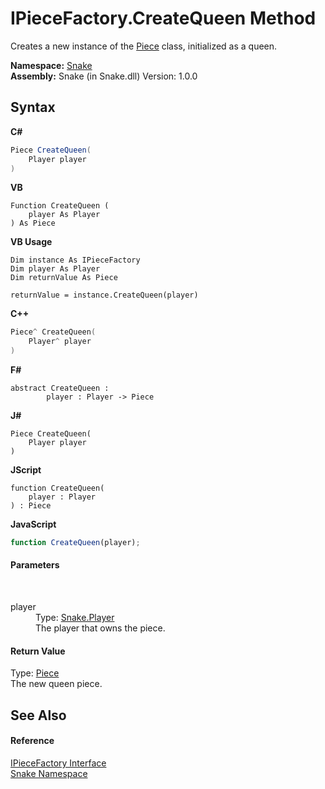 # IPieceFactory.CreateQueen Method 
 

Creates a new instance of the <a href="T_Snake_Piece">Piece</a> class, initialized as a queen.

**Namespace:**&nbsp;<a href="N_Snake">Snake</a><br />**Assembly:**&nbsp;Snake (in Snake.dll) Version: 1.0.0

## Syntax

**C#**<br />
``` C#
Piece CreateQueen(
	Player player
)
```

**VB**<br />
``` VB
Function CreateQueen ( 
	player As Player
) As Piece
```

**VB Usage**<br />
``` VB Usage
Dim instance As IPieceFactory
Dim player As Player
Dim returnValue As Piece

returnValue = instance.CreateQueen(player)
```

**C++**<br />
``` C++
Piece^ CreateQueen(
	Player^ player
)
```

**F#**<br />
``` F#
abstract CreateQueen : 
        player : Player -> Piece 

```

**J#**<br />
``` J#
Piece CreateQueen(
	Player player
)
```

**JScript**<br />
``` JScript
function CreateQueen(
	player : Player
) : Piece
```

**JavaScript**<br />
``` JavaScript
function CreateQueen(player);
```


#### Parameters
&nbsp;<dl><dt>player</dt><dd>Type: <a href="T_Snake_Player">Snake.Player</a><br />The player that owns the piece.</dd></dl>

#### Return Value
Type: <a href="T_Snake_Piece">Piece</a><br />The new queen piece.

## See Also


#### Reference
<a href="T_Snake_IPieceFactory">IPieceFactory Interface</a><br /><a href="N_Snake">Snake Namespace</a><br />